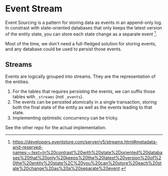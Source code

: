 # Event Stream


Event Sourcing is a pattern for storing data as events in an append-only log. In constrast with state-oriented databases that only keeps the latest version of the entity state, you can store each state change as a separate event [^1].


Most of the time, we don't need a full-fledged solution for storing events, and any database could be used to persist those events.

## Streams

Events are logically grouped into streams. They are the representation of the entities.

1. For the tables that requires persisting the events, we can suffix those tables with `_streams` (not `_events`).
2. The events can be persisted atomically in a single transaction, storing both the final state of the entity as well as the events leading to that state.
3. Implementing optimistic concurrency can be tricky.

See the other repo for the actual implementation.


[^1]: https://developers.eventstore.com/server/v5/streams.html#metadata-and-reserved-names:~:text=In%20contrast%20with%20state%2Doriented%20databases%20that%20only%20keeps%20the%20latest%20version%20of%20the%20entity%20state%2C%20you%20can%20store%20each%20state%20change%20as%20a%20separate%20event.
[^2]: https://developers.eventstore.com/server/v5/streams.html#metadata-and-reserved-names:~:text=Events%20are%20logically%20grouped%20into%20streams.%20They%20are%20the%20representation%20of%20the%20entities.
